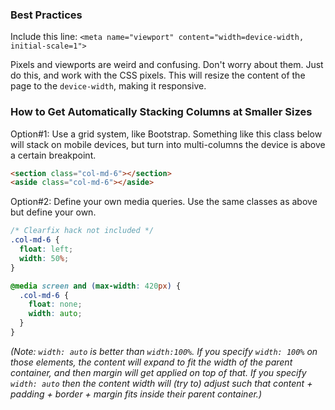 ### Best Practices

Include this line:
`<meta name="viewport" content="width=device-width, initial-scale=1">`

Pixels and viewports are weird and confusing. Don't worry about them. Just do this, and work with the CSS pixels. This will resize the content of the page to the `device-width`, making it responsive.

### How to Get Automatically Stacking Columns at Smaller Sizes

Option#1: Use a grid system, like Bootstrap. Something like this class below will stack on mobile devices, but turn into multi-columns the device is above a certain breakpoint.

```HTML
<section class="col-md-6"></section> 
<aside class="col-md-6"></aside>
```

Option#2: Define your own media queries. Use the same classes as above but define your own.

```CSS
/* Clearfix hack not included */
.col-md-6 {
  float: left;
  width: 50%;
}

@media screen and (max-width: 420px) {
  .col-md-6 {
    float: none;
    width: auto;
  }
}
```

_(Note: `width: auto` is better than `width:100%`. If you specify `width: 100%` on those elements, the content will expand to fit the width of the parent container, and then margin will get applied on top of that. If you specify `width: auto` then the content width will (try to) adjust such that content + padding + border + margin fits inside their parent container.)_
